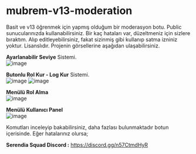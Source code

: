 # mubrem-v13-moderation

Basit ve v13 öğrenmek için yapmış olduğum bir moderasyon botu. Public sunucularınızda kullanabilirsiniz. Bir kaç hataları var, düzeltmeniz için sizlere bıraktım. Alıp editleyebilirsiniz, fakat sizinmiş gibi kullanıp satma izniniz yoktur. Lisanslıdır. Projenin görsellerine aşağıdan ulaşabilirsiniz.

**Ayarlanabilir Seviye** Sistemi.
</br>
![image](https://cdn.discordapp.com/attachments/952633781741826079/959870958368337931/unknown.png)

**Butonlu Rol Kur - Log Kur** Sistemi.
</br>
![image](https://cdn.discordapp.com/attachments/952633781741826079/959870446910718022/unknown.png)
![image](https://cdn.discordapp.com/attachments/952633781741826079/959563043199668324/unknown.png)

**Menülü Rol Alma**
</br>
![image](https://cdn.discordapp.com/attachments/952633781741826079/955061039572082698/Screenshot_2022-03-20-14-10-11-93.jpg)

**Menülü Kullanıcı Panel**
</br>
![image](https://cdn.discordapp.com/attachments/952633781741826079/955061039391735878/Screenshot_2022-03-20-14-10-00-36.jpg)

Komutları inceleyip bakabilirsiniz, daha fazlası bulunmaktadır botun içerisinde. Eğer hatalarınız olursa; 

**Serendia Squad Discord :** https://discord.gg/n57CtmdHyR
